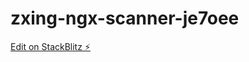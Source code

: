 # zxing-ngx-scanner-je7oee

[Edit on StackBlitz ⚡️](https://stackblitz.com/edit/zxing-ngx-scanner-je7oee)